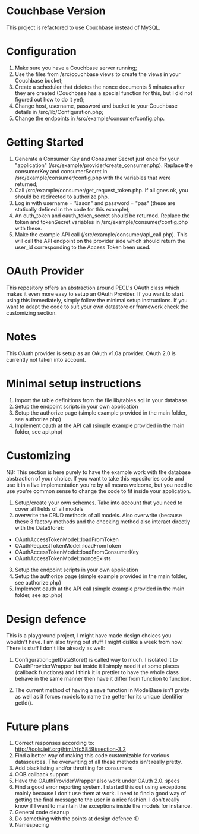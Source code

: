 Couchbase Version
=================

This project is refactored to use Couchbase instead of MySQL.


Configuration
===============

1. Make sure you have a Couchbase server running;
2. Use the files from /src/couchbase views to create the views in your Couchbase bucket;
3. Create a scheduler that deletes the nonce documents 5 minutes after they are created (Couchbase has a special function for this, but I did not figured out how to do it yet);
4. Change host, username, password and bucket to your Couchbase details in /src/lib/Configuration.php;
5. Change the endpoints in /src/example/consumer/config.php.


Getting Started
===============
1. Generate a Consumer Key and Consumer Secret just once for your "application" (/src/example/provider/create_consumer.php). Replace the consumerKey and consumerSecret in /src/example/consumer/config.php with the variables that were returned;
2. Call /src/example/consumer/get_request_token.php. If all goes ok, you should be redirected to authorize.php.
3. Log in with username = "Jason" and password = "pas" (these are statically defined in the code for this example);
4. An outh_token and oauth_token_secret should be returned. Replace the token and tokenSecret variables in /src/example/consumer/config.php with these.
5. Make the example API call (/src/example/consumer/api_call.php). This will call the API endpoint on the provider side which should return the user_id corresponding to the Access Token been used.


OAuth Provider
==============

This repository offers an abstraction around PECL's OAuth class which makes it even more easy to setup an OAuth Provider.
If you want to start using this immediately, simply follow the minimal setup instructions. If you want to
adapt the code to suit your own datastore or framework check the customizing section.


Notes
=====

This OAuth provider is setup as an OAuth v1.0a provider. OAuth 2.0 is currently not taken into account.


Minimal setup instructions
==========================

1. Import the table definitions from the file lib/tables.sql in your database.
2. Setup the endpoint scripts in your own application
3. Setup the authorize page (simple example provided in the main folder, see authorize.php)
4. Implement oauth at the API call (simple example provided in the main folder, see api.php)


Customizing
===========

NB: This section is here purely to have the example work with the database abstraction of your choice. If you want to take this
repositories code and use it in a live implementation you're by all means welcome, but you need to use you're common sense to
change the code to fit inside your application.

1. Setup/create your own schemes. Take into account that you need to cover all fields of all models
2. overwrite the CRUD methods of all models. Also overwrite (because these 3 factory methods and the checking method also interact directly with the DataStore):
 * OAuthAccessTokenModel::loadFromToken
 * OAuthRequestTokenModel::loadFromToken
 * OAuthAccessTokenModel::loadFromConsumerKey
 * OAuthAccessTokenModel::nonceExists

3. Setup the endpoint scripts in your own application
4. Setup the authorize page (simple example provided in the main folder, see authorize.php)
5. Implement oauth at the API call (simple example provided in the main folder, see api.php)


Design defence
==============

This is a playground project, I might have made design choices you wouldn't have. I am also trying out stuff
I might dislike a week from now. There is stuff I don't like already as well:

1. Configuration::getDataStore() is called way to much. I isolated it to OAuthProviderWrapper
but inside it I simply need it at some places (callback functions) and I think it is prettier to have the whole
class behave in the same manner then have it differ from function to function.

2. The current method of having a save function in ModelBase isn't pretty as well as it forces models to
name the getter for its unique identifier getId().


Future plans
============

1. Correct responses according to: http://tools.ietf.org/html/rfc5849#section-3.2
2. Find a better way of making this code customizable for various datasources. The overwriting of all these methods isn't really pretty.
3. Add blacklisting and/or throttling for consumers
4. OOB callback support
5. Have the OAuthProviderWrapper also work under OAuth 2.0. specs
6. Find a good error reporting system. I started this out using exceptions mainly because I don't use them at work. I need to find a good way of getting the final message to the user in a nice fashion. I don't really know if I want to maintain the exceptions inside the models for instance.
7. General code cleanup
8. Do something with the points at design defence :D
9. Namespacing
